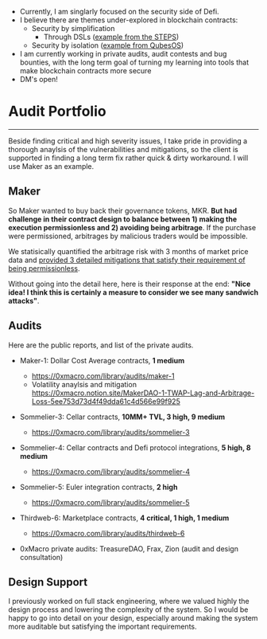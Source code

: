 * Currently, I am singlarly focused on the security side of Defi.
* I believe there are themes under-explored in blockchain contracts:
  * Security by simplification
    * Through DSLs ([example from the STEPS](https://tinlizzie.org/VPRIPapers/tr2012001_steps.pdf))
  * Security by isolation ([example from QubesOS](https://t.co/DuWNrTnv76))
 * I am currently working in private audits, audit contests and bug bounties, with the long term goal of turning my learning into tools that make blockchain contracts more secure
 * DM's open! 

# Audit Portfolio

---

Beside finding critical and high severity issues, I take pride in providing a thorough anaylsis of the vulnerabilities and mitigations, so the client is supported in finding a long term fix rather quick & dirty workaround. I will use Maker as an example.

## Maker

So Maker wanted to buy back their governance tokens, MKR. **But had challenge in their contract design to balance between 1) making the execution permissionless and 2) avoiding being arbitrage**. If the purchase were permissioned, arbitrages by malicious traders would be impossible.

We statisically quantified the arbitrage risk with 3 months of market price data and [provided 3 detailed mitigations that satisfy their requirement of being permissionless](https://0xmacro.notion.site/MakerDAO-1-TWAP-Lag-and-Arbitrage-Loss-5ee753d73d4f49dda61c4d566e99f925).

Without going into the detail here, here is their response at the end: **"Nice idea! I think this is certainly a measure to consider we see many sandwich attacks"**.

## Audits

Here are the public reports, and list of the private audits.

* Maker-1: Dollar Cost Average contracts, **1 medium**
  * https://0xmacro.com/library/audits/maker-1
  * Volatility anaylsis and mitigation https://0xmacro.notion.site/MakerDAO-1-TWAP-Lag-and-Arbitrage-Loss-5ee753d73d4f49dda61c4d566e99f925
  
* Sommelier-3: Cellar contracts, **10MM+ TVL, 3 high, 9 medium**
  * https://0xmacro.com/library/audits/sommelier-3
  
* Sommelier-4: Cellar contracts and Defi protocol integrations, **5 high, 8 medium**
  * https://0xmacro.com/library/audits/sommelier-4
  
* Sommelier-5: Euler integration contracts, **2 high**
  * https://0xmacro.com/library/audits/sommelier-5
  
* Thirdweb-6: Marketplace contracts, **4 critical, 1 high, 1 medium**
  * https://0xmacro.com/library/audits/thirdweb-6

* 0xMacro private audits: TreasureDAO, Frax, Zion (audit and design consultation)

## Design Support

I previously worked on full stack engineering, where we valued highly the design process and lowering the complexity of the system.  So I would be happy to go into detail on your design, especially around making the system more auditable but satisfying the important requirements. 
